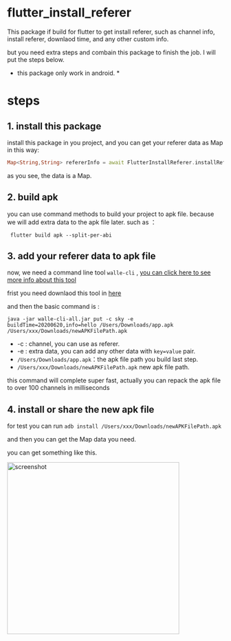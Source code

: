 # flutter_install_referer

This package if build for flutter to get install referer, such as channel info, install referer, downlaod time, and
any other custom info.

but you need extra steps and combain this package to finish the job. I will put the steps below.

* this package only work in android. *

# steps

## 1. install this package
install this package in you project, and you can get your referer data as Map in this way:

```dart
Map<String,String> refererInfo = await FlutterInstallReferer.installReferer;
```
as you see, the data is a Map.

## 2. build apk
you can use command methods to build your project to apk file. because we will add extra data to the apk file later.
such as ：

```shell
 flutter build apk --split-per-abi
```

## 3. add your referer data to apk file
now, we need a command line tool `walle-cli` , [you can click here to see more info about this tool](https://github.com/Meituan-Dianping/walle/tree/master/walle-cli)

frist you need downlaod this tool in [here](https://github.com/Meituan-Dianping/walle/releases)

and then the basic command is :
```
java -jar walle-cli-all.jar put -c sky -e buildTime=20200620,info=hello /Users/Downloads/app.apk /Users/xxx/Downloads/newAPKFilePath.apk
```
- -c : channel, you can use as referer.
- -e : extra data, you can add any other data with `key=value` pair.
- `/Users/Downloads/app.apk`：the apk file path you build last step.
- `/Users/xxx/Downloads/newAPKFilePath.apk` new apk file path.

this command will complete super fast, actually you can repack the apk file to over 100 channels in milliseconds


## 4. install or share the new apk file
for test you can run `adb install /Users/xxx/Downloads/newAPKFilePath.apk`

and then you can get the Map data you need.

you can get something like this.

<img src="http://imgbu.oss-ap-southeast-5.aliyuncs.com/2020-06-21/41a98b90c2eb44769ac3752d383085d6.jpg" width = "400" alt="screenshot" align=center />










